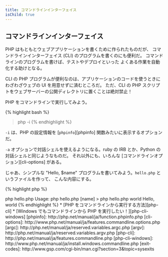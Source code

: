 ```yaml
---
title: コマンドラインインターフェイス
isChild: true
---
```


## コマンドラインインターフェイス

PHP はもともとウェブアプリケーションを書くために作られたものだが、
コマンドラインインターフェイス (CLI) のプログラムを書くのにも便利だ。
コマンドラインのプログラムを書けば、テストやデプロイといった
よくある作業を自動化する助けとなる。

CLI の PHP プログラムが便利なのは、アプリケーションのコードを使うときに
わざわざウェブの UI を用意せずに済むところだ。
ただ、CLI の PHP スクリプトをウェブサーバーの公開ディレクトリに置くことは絶対禁止！

PHP をコマンドラインで実行してみよう。

{% highlight bash %}
> php -i
{% endhighlight %}

`-i` は、PHP の設定情報を [`phpinfo`][phpinfo] 関数みたいに表示するオプションだ。

`-a` オプションで対話シェルを使えるようになる。ruby の IRB とか、Python の対話シェルと同じようなものだ。
それ以外にも、いろんな [コマンドラインオプション][cli-options] がある。

じゃあ、シンプルな "Hello, $name" プログラムを書いてみよう。`hello.php` というファイルを作って、
こんな内容にする。

{% highlight php %}
<?php
if($argc != 2) {
    echo "Usage: php hello.php [name].\n";
    exit(1);
}
$name = $argv[1];
echo "Hello, $name\n";
{% endhighlight %}

PHP のスクリプトを実行すると、コマンドラインの引数に関する変数がふたつ設定される。
[`$argc`][argc] は整数値で、引数の *数* を表し、
[`$argv`][argv] は配列で、各引数の *値* を含む。
最初の引数は、常に PHP スクリプトのファイル名となる。今回の場合なら `hello.php` だ。

`exit()` でゼロ以外の数値を返すと、コマンドが失敗したことをシェルに伝えることができる。
よく使われる終了コードは [ここ][exit-codes] で調べよう。

このスクリプトをコマンドラインから実行すると、次のようになる。

{% highlight bash %}
> php hello.php
Usage: php hello.php [name]
> php hello.php world
Hello, world
{% endhighlight %}


 * [PHP をコマンドラインから実行する方法][php-cli]
 * [Windows でもコマンドラインから PHP を実行したい！][php-cli-windows]

[phpinfo]: http://php.net/manual/ja/function.phpinfo.php
[cli-options]: http://www.php.net/manual/ja/features.commandline.options.php
[argc]: http://php.net/manual/ja/reserved.variables.argc.php
[argv]: http://php.net/manual/ja/reserved.variables.argv.php
[php-cli]: http://php.net/manual/ja/features.commandline.php
[php-cli-windows]: http://www.php.net/manual/ja/install.windows.commandline.php
[exit-codes]: http://www.gsp.com/cgi-bin/man.cgi?section=3&topic=sysexits
